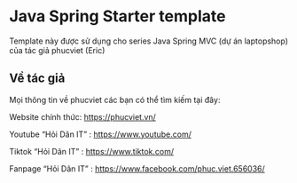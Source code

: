 # Java Spring Starter template
Template này được sử dụng cho series Java Spring MVC (dự án laptopshop) của tác giả phucviet (Eric)

## Về tác giả
Mọi thông tin về phucviet các bạn có thể tìm kiếm tại đây:

Website chính thức: https://phucviet.vn/

Youtube “Hỏi Dân IT” : https://www.youtube.com/

Tiktok “Hỏi Dân IT” :  https://www.tiktok.com/

Fanpage “Hỏi Dân IT” : https://www.facebook.com/phuc.viet.656036/


